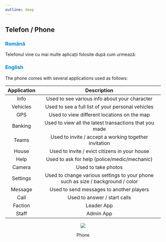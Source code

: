 ```yaml
---
outline: deep
---
```


## Telefon / Phone

### <span style="color: #0088CC">Română</span>

Telefonul vine cu mai multe aplicații folosite după cum urmează:

### <span style="color: #0088CC">English</span>

The phone comes with several applications used as follows:

|Application|Description|
|:---:|:---:|
|Info|Used to see various info about your character|
|Vehicles|Used to see a full list of your personal vehicles|
|GPS|Used to view different locations on the map|
|Banking|Used to view all the latest transactions that you made|
|Teams|Used to invite / accept a working together invitation|
|House|Used to invite / evict citizens in your house|
|Help|Used to ask for help (police/medic/mechanic)|
|Camera|Used to take photos|
|Settings|Used to change various settings to your phone such as size / background / color|
|Message|Used to send messages to another players|
|Call|Used to answer / start calls|
|Faction|Leader App|
|Staff|Admin App|

<p align="center"><img src="https://imgur.com/y5AXDK7"/></p>
<p style="text-align: center">Phone</p>